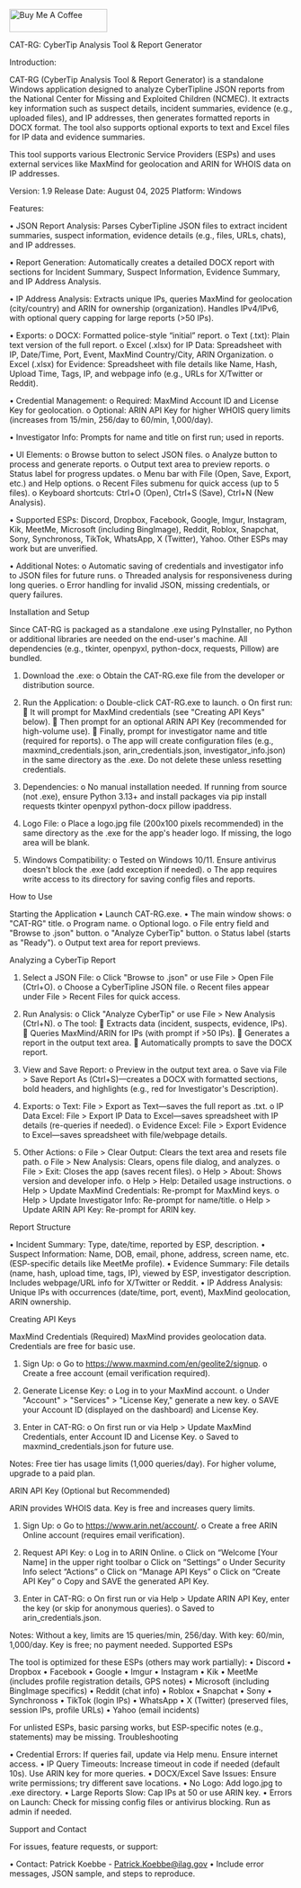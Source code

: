 <a href="https://www.buymeacoffee.com/koebbe14" target="_blank"><img src="https://cdn.buymeacoffee.com/buttons/default-orange.png" alt="Buy Me A Coffee" height="41" width="174"></a>

CAT-RG: CyberTip Analysis Tool & Report Generator

Introduction:

CAT-RG (CyberTip Analysis Tool & Report Generator) is a standalone Windows application designed to analyze CyberTipline JSON reports from the National Center for Missing and Exploited Children (NCMEC). It extracts key information such as suspect details, incident summaries, evidence (e.g., uploaded files), and IP addresses, then generates formatted reports in DOCX format. The tool also supports optional exports to text and Excel files for IP data and evidence summaries.

This tool supports various Electronic Service Providers (ESPs) and uses external services like MaxMind for geolocation and ARIN for WHOIS data on IP addresses.

Version: 1.9
Release Date: August 04, 2025
Platform: Windows 

Features:

•	JSON Report Analysis: Parses CyberTipline JSON files to extract incident summaries, suspect information, evidence details (e.g., files, URLs, chats), and IP addresses.

•	Report Generation: Automatically creates a detailed DOCX report with sections for Incident Summary, Suspect Information, Evidence Summary, and IP Address Analysis. 

•	IP Address Analysis: Extracts unique IPs, queries MaxMind for geolocation (city/country) and ARIN for ownership (organization). Handles IPv4/IPv6, with optional query capping for large reports (>50 IPs).

•	Exports: 
  o	DOCX: Formatted police-style “initial” report.
  o	Text (.txt): Plain text version of the full report.
  o	Excel (.xlsx) for IP Data: Spreadsheet with IP, Date/Time, Port, Event, MaxMind Country/City, ARIN Organization.
  o	Excel (.xlsx) for Evidence: Spreadsheet with file details like Name, Hash, Upload Time, Tags, IP, and webpage info (e.g., URLs for X/Twitter or Reddit).

•	Credential Management: 
  o	Required: MaxMind Account ID and License Key for geolocation.
  o	Optional: ARIN API Key for higher WHOIS query limits (increases from 15/min, 256/day to 60/min, 1,000/day).

•	Investigator Info: Prompts for name and title on first run; used in reports.

•	UI Elements: 
  o	Browse button to select JSON files.
  o	Analyze button to process and generate reports.
  o	Output text area to preview reports.
  o	Status label for progress updates.
  o	Menu bar with File (Open, Save, Export, etc.) and Help options.
  o	Recent Files submenu for quick access (up to 5 files).
  o	Keyboard shortcuts: Ctrl+O (Open), Ctrl+S (Save), Ctrl+N (New Analysis).

•	Supported ESPs: Discord, Dropbox, Facebook, Google, Imgur, Instagram, Kik, MeetMe, Microsoft (including BingImage), Reddit, Roblox, Snapchat, Sony, Synchronoss, TikTok, WhatsApp, X (Twitter), Yahoo. Other ESPs may work but are unverified.

•	Additional Notes: 
  o	Automatic saving of credentials and investigator info to JSON files for future runs.
  o	Threaded analysis for responsiveness during long queries.
  o	Error handling for invalid JSON, missing credentials, or query failures.
  
Installation and Setup

Since CAT-RG is packaged as a standalone .exe using PyInstaller, no Python or additional libraries are needed on the end-user's machine. All dependencies (e.g., tkinter, openpyxl, python-docx, requests, Pillow) are bundled.

1.	Download the .exe: 
  o	Obtain the CAT-RG.exe file from the developer or distribution source.

2.	Run the Application: 
  o	Double-click CAT-RG.exe to launch.
  o	On first run: 
  	It will prompt for MaxMind credentials (see "Creating API Keys" below).
  	Then prompt for an optional ARIN API Key (recommended for high-volume use).
  	Finally, prompt for investigator name and title (required for reports).
  o	The app will create configuration files (e.g., maxmind_credentials.json, arin_credentials.json, investigator_info.json) in the same directory as the .exe. Do not delete these unless resetting credentials.

3.	Dependencies: 
  o	No manual installation needed. If running from source (not .exe), ensure Python 3.13+ and install packages via pip install requests tkinter openpyxl python-docx pillow ipaddress.

4.	Logo File: 
  o	Place a logo.jpg file (200x100 pixels recommended) in the same directory as the .exe for the app's header logo. If missing, the logo area will be blank.

5.	Windows Compatibility: 
  o	Tested on Windows 10/11. Ensure antivirus doesn't block the .exe (add exception if needed).
  o	The app requires write access to its directory for saving config files and reports.

How to Use

Starting the Application
•	Launch CAT-RG.exe.
•	The main window shows: 
  o	"CAT-RG" title.
  o	Program name.
  o	Optional logo.
  o	File entry field and "Browse to .json" button.
  o	"Analyze CyberTip" button.
  o	Status label (starts as "Ready").
  o	Output text area for report previews.

Analyzing a CyberTip Report

1.	Select a JSON File: 
  o	Click "Browse to .json" or use File > Open File (Ctrl+O).
  o	Choose a CyberTipline JSON file.
  o	Recent files appear under File > Recent Files for quick access.

2.	Run Analysis: 
  o	Click "Analyze CyberTip" or use File > New Analysis (Ctrl+N).
  o	The tool: 
  	Extracts data (incident, suspects, evidence, IPs).
  	Queries MaxMind/ARIN for IPs (with prompt if >50 IPs).
  	Generates a report in the output text area.
  	Automatically prompts to save the DOCX report.

3.	View and Save Report: 
  o	Preview in the output text area.
  o	Save via File > Save Report As (Ctrl+S)—creates a DOCX with formatted sections, bold headers, and highlights (e.g., red for Investigator's Description).

4.	Exports: 
  o	Text: File > Export as Text—saves the full report as .txt.
  o	IP Data Excel: File > Export IP Data to Excel—saves spreadsheet with IP details (re-queries if needed).
  o	Evidence Excel: File > Export Evidence to Excel—saves spreadsheet with file/webpage details.

5.	Other Actions: 
  o	File > Clear Output: Clears the text area and resets file path.
  o	File > New Analysis: Clears, opens file dialog, and analyzes.
  o	File > Exit: Closes the app (saves recent files).
  o	Help > About: Shows version and developer info.
  o	Help > Help: Detailed usage instructions.
  o	Help > Update MaxMind Credentials: Re-prompt for MaxMind keys.
  o	Help > Update Investigator Info: Re-prompt for name/title.
  o	Help > Update ARIN API Key: Re-prompt for ARIN key.

Report Structure

•	Incident Summary: Type, date/time, reported by ESP, description.
•	Suspect Information: Name, DOB, email, phone, address, screen name, etc. (ESP-specific details like MeetMe profile).
•	Evidence Summary: File details (name, hash, upload time, tags, IP), viewed by ESP, investigator description. Includes webpage/URL info for X/Twitter or Reddit.
•	IP Address Analysis: Unique IPs with occurrences (date/time, port, event), MaxMind geolocation, ARIN ownership.

Creating API Keys

MaxMind Credentials (Required)
MaxMind provides geolocation data. Credentials are free for basic use.

1.	Sign Up: 
  o	Go to https://www.maxmind.com/en/geolite2/signup.
  o	Create a free account (email verification required).

2.	Generate License Key: 
  o	Log in to your MaxMind account.
  o	Under "Account" > "Services" > "License Key," generate a new key.
  o	SAVE your Account ID (displayed on the dashboard) and License Key.

3.	Enter in CAT-RG: 
  o	On first run or via Help > Update MaxMind Credentials, enter Account ID and License Key.
  o	Saved to maxmind_credentials.json for future use.

Notes: Free tier has usage limits (1,000 queries/day). For higher volume, upgrade to a paid plan.

ARIN API Key (Optional but Recommended)

ARIN provides WHOIS data. Key is free and increases query limits.
1.	Sign Up: 
  o	Go to https://www.arin.net/account/.
  o	Create a free ARIN Online account (requires email verification).

2.	Request API Key: 
  o	Log in to ARIN Online.
  o	Click on “Welcome [Your Name] in the upper right toolbar
  o	Click on “Settings”
  o	Under Security Info select “Actions”
  o	Click on “Manage API Keys”
  o	Click on “Create API Key”
  o	Copy and SAVE the generated API Key.

3.	Enter in CAT-RG: 
  o	On first run or via Help > Update ARIN API Key, enter the key (or skip for anonymous queries).
  o	Saved to arin_credentials.json.

Notes: Without a key, limits are 15 queries/min, 256/day. With key: 60/min, 1,000/day. Key is free; no payment needed.
Supported ESPs

The tool is optimized for these ESPs (others may work partially):
•	Discord
•	Dropbox
•	Facebook
•	Google
•	Imgur
•	Instagram
•	Kik
•	MeetMe (includes profile registration details, GPS notes)
•	Microsoft (including BingImage specifics)
•	Reddit (chat info)
•	Roblox
•	Snapchat
•	Sony
•	Synchronoss
•	TikTok (login IPs)
•	WhatsApp
•	X (Twitter) (preserved files, session IPs, profile URLs)
•	Yahoo (email incidents)

For unlisted ESPs, basic parsing works, but ESP-specific notes (e.g., statements) may be missing.
Troubleshooting

•	Credential Errors: If queries fail, update via Help menu. Ensure internet access.
•	IP Query Timeouts: Increase timeout in code if needed (default 10s). Use ARIN key for more queries.
•	DOCX/Excel Save Issues: Ensure write permissions; try different save locations.
•	No Logo: Add logo.jpg to .exe directory.
•	Large Reports Slow: Cap IPs at 50 or use ARIN key.
•	Errors on Launch: Check for missing config files or antivirus blocking. Run as admin if needed.

Support and Contact

For issues, feature requests, or support:

•	Contact: Patrick Koebbe - Patrick.Koebbe@ilag.gov
•	Include error messages, JSON sample, and steps to reproduce.

